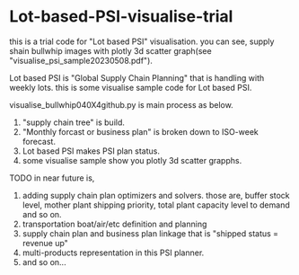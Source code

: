 # Lot-based-PSI-visualise-trial
this is a trial code for "Lot based PSI" visualisation.
you can see, supply shain bullwhip images with plotly 3d scatter graph(see "visualise_psi_sample20230508.pdf").

Lot based PSI is "Global Supply Chain Planning" that is handling with weekly lots.
this is some visualise sample code for Lot based PSI.

visualise_bullwhip040X4github.py is main process as below.
1. "supply chain tree" is build.
2. "Monthly forcast or business plan" is broken down to ISO-week forecast.
3. Lot based PSI makes PSI plan status.
4. some visualise sample show you plotly 3d scatter grapphs.

TODO in near future is, 
1. adding supply chain plan optimizers and solvers.
   those are, buffer stock level, mother plant shipping priority, total plant capacity level to demand and so on.
2. transportation boat/air/etc definition and planning
3. supply chain plan and business plan linkage that is "shipped status = revenue up"
4. multi-products representation in this PSI planner.
5. and so on...
